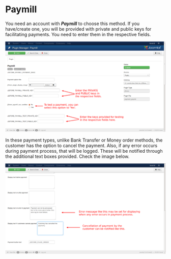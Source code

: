 # Paymill

You need an account with ***Paymill*** to choose this method. If you have/create one, you will be provided with private and public keys for facilitating payments. You need to enter them in the respective fields.

![Paymill 1](pay_paymill1.png)

In these payment types, unlike Bank Transfer or Money order methods, the customer has the option to cancel the payment. Also, if any error occurs during payment process, that will be logged. These will be notified through the additional text boxes provided. Check the image below.

![Paymill 2](pay_paymill2.png)
